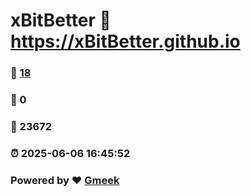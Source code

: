# xBitBetter :link: https://xBitBetter.github.io 
### :page_facing_up: [18](https://xBitBetter.github.io/tag.html) 
### :speech_balloon: 0 
### :hibiscus: 23672 
### :alarm_clock: 2025-06-06 16:45:52 
### Powered by :heart: [Gmeek](https://github.com/Meekdai/Gmeek)
